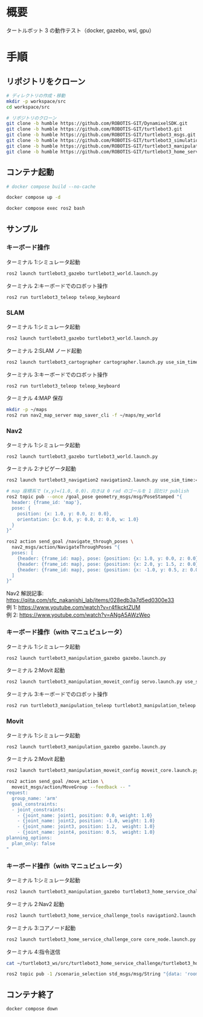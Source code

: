 # 概要

タートルボット 3 の動作テスト（docker, gazebo, wsl, gpu）

# 手順

## リポジトリをクローン

```bash
# ディレクトリの作成・移動
mkdir -p workspace/src
cd workspace/src

# リポジトリのクローン
git clone -b humble https://github.com/ROBOTIS-GIT/DynamixelSDK.git
git clone -b humble https://github.com/ROBOTIS-GIT/turtlebot3.git
git clone -b humble https://github.com/ROBOTIS-GIT/turtlebot3_msgs.git
git clone -b humble https://github.com/ROBOTIS-GIT/turtlebot3_simulations.git
git clone -b humble https://github.com/ROBOTIS-GIT/turtlebot3_manipulation.git
git clone -b humble https://github.com/ROBOTIS-GIT/turtlebot3_home_service_challenge.git
```

## コンテナ起動

```bash
# docker compose build --no-cache

docker compose up -d

docker compose exec ros2 bash
```

## サンプル

### キーボード操作

ターミナル 1:シミュレータ起動

```bash
ros2 launch turtlebot3_gazebo turtlebot3_world.launch.py
```

ターミナル 2:キーボードでのロボット操作

```bash
ros2 run turtlebot3_teleop teleop_keyboard
```

### SLAM

ターミナル 1:シミュレータ起動

```bash
ros2 launch turtlebot3_gazebo turtlebot3_world.launch.py
```

ターミナル 2:SLAM ノード起動

```bash
ros2 launch turtlebot3_cartographer cartographer.launch.py use_sim_time:=true
```

ターミナル 3:キーボードでのロボット操作

```bash
ros2 run turtlebot3_teleop teleop_keyboard
```

ターミナル 4:MAP 保存

```bash
mkdir -p ~/maps
ros2 run nav2_map_server map_saver_cli -f ~/maps/my_world
```

### Nav2

ターミナル 1:シミュレータ起動

```bash
ros2 launch turtlebot3_gazebo turtlebot3_world.launch.py
```

ターミナル 2:ナビゲータ起動

```bash
ros2 launch turtlebot3_navigation2 navigation2.launch.py use_sim_time:=true slam:=False autostart:=true map:=$HOME/maps/my_world.yaml
```

```bash
# map 座標系で (x,y)=(1.0, 0.0)、向きは 0 rad のゴールを 1 回だけ publish
ros2 topic pub --once /goal_pose geometry_msgs/msg/PoseStamped "{
  header: {frame_id: 'map'},
  pose: {
    position: {x: 1.0, y: 0.0, z: 0.0},
    orientation: {x: 0.0, y: 0.0, z: 0.0, w: 1.0}
  }
}"
```

```bash
ros2 action send_goal /navigate_through_poses \
  nav2_msgs/action/NavigateThroughPoses "{
  poses: [
    {header: {frame_id: map}, pose: {position: {x: 1.0, y: 0.0, z: 0.0}, orientation: {w: 1.0}}},
    {header: {frame_id: map}, pose: {position: {x: 2.0, y: 1.5, z: 0.0}, orientation: {w: 1.0}}},
    {header: {frame_id: map}, pose: {position: {x: -1.0, y: 0.5, z: 0.0}, orientation: {w: 1.0}}}
  ]
}"
```

Nav2 解説記事: https://qiita.com/sfc_nakanishi_lab/items/028edb3a7d5ed0300e33  
例 1: https://www.youtube.com/watch?v=r4fIkcktZUM  
例 2: https://www.youtube.com/watch?v=ANgA5AWzWeo

### キーボード操作（with マニュピュレータ）

ターミナル 1:シミュレータ起動

```bash
ros2 launch turtlebot3_manipulation_gazebo gazebo.launch.py
```

ターミナル 2:Movit 起動

```bash
ros2 launch turtlebot3_manipulation_moveit_config servo.launch.py use_sim_time:=true
```

ターミナル 3:キーボードでのロボット操作

```bash
ros2 run turtlebot3_manipulation_teleop turtlebot3_manipulation_teleop
```

### Movit

ターミナル 1:シミュレータ起動

```bash
ros2 launch turtlebot3_manipulation_gazebo gazebo.launch.py
```

ターミナル 2:Movit 起動

```bash
ros2 launch turtlebot3_manipulation_moveit_config moveit_core.launch.py
```

```bash
ros2 action send_goal /move_action \
  moveit_msgs/action/MoveGroup --feedback -- "
request:
  group_name: 'arm'
  goal_constraints:
  - joint_constraints:
    - {joint_name: joint1, position: 0.0, weight: 1.0}
    - {joint_name: joint2, position: -1.0, weight: 1.0}
    - {joint_name: joint3, position: 1.2,  weight: 1.0}
    - {joint_name: joint4, position: 0.5,  weight: 1.0}
planning_options:
  plan_only: false
"
```

### キーボード操作（with マニュピュレータ）

ターミナル 1:シミュレータ起動

```bash
ros2 launch turtlebot3_manipulation_gazebo turtlebot3_home_service_challenge.launch.py
```

ターミナル 2:Nav2 起動

```bash
ros2 launch turtlebot3_home_service_challenge_tools navigation2.launch.py
```

ターミナル 3:コアノード起動

```bash
ros2 launch turtlebot3_home_service_challenge_core core_node.launch.py
```

ターミナル 4:指令送信

```bash
cat ~/turtlebot3_ws/src/turtlebot3_home_service_challenge/turtlebot3_home_service_challenge_core/config/scenario.yaml

ros2 topic pub -1 /scenario_selection std_msgs/msg/String "{data: 'room1'}"
```

## コンテナ終了

```bash
docker compose down
```
